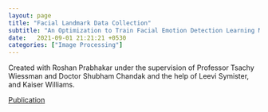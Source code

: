 ```yaml
---
layout: page
title: "Facial Landmark Data Collection"
subtitle: "An Optimization to Train Facial Emotion Detection Learning Models"
date:   2021-09-01 21:21:21 +0530
categories: ["Image Processing"]
---
```


Created with Roshan Prabhakar under the supervision of Professor Tsachy Wiessman and Doctor Shubham Chandak and the help of Leevi Symister, and Kaiser Williams.

[Publication](https://theinformaticists.com/2021/08/21/facial-landmark-data-collection-to-train-facial-emotion-detection-learning-models/)